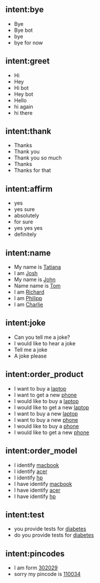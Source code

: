 ## intent:bye <!--- The label of the intent --> 
- Bye 			<!--- Training examples for intent 'bye'--> 
- Bye bot
- bye
- bye for now

## intent:greet
- Hi
- Hey
- Hi bot
- Hey bot
- Hello
- hi again
- hi there

## intent:thank
- Thanks
- Thank you
- Thank you so much
- Thanks 
- Thanks for that

## intent:affirm
- yes
- yes sure
- absolutely
- for sure
- yes yes yes
- definitely


## intent:name
- My name is [Tatiana](name)  <!--- Square brackets contain the value of entity while the text in parentheses is a a label of the entity --> 
- I am [Josh](name)
- My name is [John](name)
- Name name is [Tom](name)
- I am [Richard](name)
- I am [Philipp](name)
- I am [Charlie](name)


## intent:joke
- Can you tell me a joke?
- I would like to hear a joke
- Tell me a joke
- A joke please

## intent:order_product
- I want to buy a [laptop](product)
- I want to get a new [phone](product)
- I would like to buy a [laptop](product)
- I would like to get a new [laptop](product)
- I want to buy a new [laptop](product)
- I want to buy a new [phone](product)
- I would like to buy a [phone](product)
- I would like to get a new [phone](product)

## intent:order_model
- I identify [macbook](model)
- I identify [acer](model)
- I identify [hp](model)
- I have identify [macbook](model)
- I have identify [acer](model)
- I have identify [hp](model)

## intent:test
- you provide tests for [diabetes](conditions)
- do you provide tests for [diabetes](conditions)

## intent:pincodes
- I am form [302029](pincode)
- sorry my pincode is [110034](pincode)